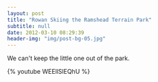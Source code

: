 ```yaml
---
layout: post
title: "Rowan Skiing the Ramshead Terrain Park"
subtitle: null
date: 2012-03-10 08:29:39
header-img: "img/post-bg-05.jpg"
---
```

We can't keep the little one out of the park. 

{% youtube WEEllSlEQhU %}
